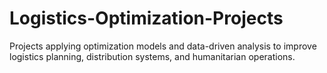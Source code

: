 # Logistics-Optimization-Projects
Projects applying optimization models and data-driven analysis to improve logistics planning, distribution systems, and humanitarian operations.
